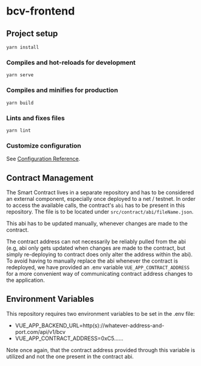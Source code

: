 # bcv-frontend

## Project setup
```
yarn install
```

### Compiles and hot-reloads for development
```
yarn serve
```

### Compiles and minifies for production
```
yarn build
```

### Lints and fixes files
```
yarn lint
```

### Customize configuration
See [Configuration Reference](https://cli.vuejs.org/config/).

## Contract Management
The Smart Contract lives in a separate repository and has to be considered an external component, especially
once deployed to a net / testnet. In order to access the available calls, the contract's `abi` has to be
present in this repository. The file is to be located under `src/contract/abi/fileName.json`.

This abi has to be updated manually, whenever changes are made to the contract.

The contract address can not necessarily be reliably pulled from the abi (e.g, abi only gets updated when
changes are made to the contract, but simply re-deploying to contract does only alter the address within the
abi). To avoid having to manually replace the abi whenever the contract is redeployed, we have provided an
.env variable `VUE_APP_CONTRACT_ADDRESS` for a more convenient way of communicating contract address changes
to the application.

## Environment Variables
This repository requires two environment variables to be set in the .env file:
* VUE_APP_BACKEND_URL=http(s)://whatever-address-and-port.com/api/v1/bcv
* VUE_APP_CONTRACT_ADDRESS=0xC5......

Note once again, that the contract address provided through this variable is utilized and not the one present
in the contract abi.
